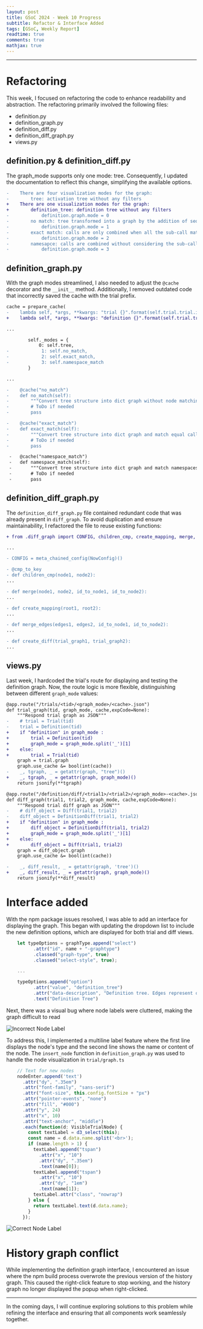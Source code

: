 ```yaml
---
layout: post
title: GSoC 2024 - Week 10 Progress
subtitle: Refactor & Interface Added
tags: [GSoC, Weekly Report]
readtime: true
comments: true
mathjax: true
---
```


---

# Refactoring

This week, I focused on refactoring the code to enhance readability and abstraction. 
The refactoring primarily involved the following files:

- definition.py
- definition_graph.py
- definition_diff.py
- definition_diff_graph.py
- views.py

## definition.py & definition_diff.py

The graph_mode supports only one mode: tree. 
Consequently, I updated the documentation to reflect this change, simplifying the available options.

```diff
-    There are four visualization modes for the graph:
-        tree: activation tree without any filters
+    There are one visualization modes for the graph:
+        definition_tree: definition tree without any filters
-            definition.graph.mode = 0
-        no match: tree transformed into a graph by the addition of sequence and return edges and removal of intermediate call edges
-            definition.graph.mode = 1
-        exact match: calls are only combined when all the sub-call match
-            definition.graph.mode = 2
-        namesapce: calls are combined without considering the sub-calls
-            definition.graph.mode = 3
```

## definition_graph.py

With the graph modes streamlined, I also needed to adjust the `@cache` decorator and the `__init__` method. 
Additionally, I removed outdated code that incorrectly saved the cache with the trial prefix.

```diff
cache = prepare_cache(                                                           # pylint: disable=invalid-name
-    lambda self, *args, **kwargs: "trial {}".format(self.trial.trial.id))
+    lambda self, *args, **kwargs: "definition {}".format(self.trial.trial.id))

...

        self._modes = {
            0: self.tree,
-            1: self.no_match,
-            2: self.exact_match,
-            3: self.namespace_match
        }

...  

-    @cache("no_match")
-    def no_match(self):
-        """Convert tree structure into dict graph without node matchings"""
-        # ToDo if needed
-        pass

-    @cache("exact_match")
-    def exact_match(self):
-        """Convert tree structure into dict graph and match equal calls"""
-        # ToDo if needed
-        pass

 -   @cache("namespace_match")
 -   def namespace_match(self):
 -       """Convert tree structure into dict graph and match namespaces"""
 -       # ToDo if needed
 -       pass
```

## definition_diff_graph.py

The `definition_diff_graph.py` file contained redundant code that was already present in `diff_graph`. 
To avoid duplication and ensure maintainability, I refactored the file to reuse existing functions:

```diff
+ from .diff_graph import CONFIG, children_cmp, create_mapping, merge, merge_edges

...

- CONFIG = meta_chained_config(NowConfig)()

- @cmp_to_key
- def children_cmp(node1, node2):
...

- def merge(node1, node2, id_to_node1, id_to_node2):
...

- def create_mapping(root1, root2):
...

- def merge_edges(edges1, edges2, id_to_node1, id_to_node2):
...

- def create_diff(trial_graph1, trial_graph2):
...
```

## views.py

Last week, I hardcoded the trial's route for displaying and testing the definition graph.
Now, the route logic is more flexible, distinguishing between different `graph_mode` values:

```diff
@app.route("/trials/<tid>/<graph_mode>/<cache>.json")
def trial_graph(tid, graph_mode, cache,expCode=None):
    """Respond trial graph as JSON"""
-    # trial = Trial(tid)
-    trial = Definition(tid)
+    if "definition" in graph_mode :
+        trial = Definition(tid)
+        graph_mode = graph_mode.split('_')[1]
+    else:
+        trial = Trial(tid)
    graph = trial.graph
    graph.use_cache &= bool(int(cache))
-    _, tgraph, _ = getattr(graph, "tree")()
+    _, tgraph, _ = getattr(graph, graph_mode)()
    return jsonify(**tgraph)

@app.route("/definition/diff/<trial1>/<trial2>/<graph_mode>-<cache>.json")
def diff_graph(trial1, trial2, graph_mode, cache,expCode=None):
    """Respond trial diff graph as JSON"""
-    # diff_object = Diff(trial1, trial2)
-    diff_object = DefinitionDiff(trial1, trial2)
+    if "definition" in graph_mode :
+        diff_object = DefinitionDiff(trial1, trial2)
+        graph_mode = graph_mode.split('_')[1]
+    else:
+        diff_object = Diff(trial1, trial2)
    graph = diff_object.graph
    graph.use_cache &= bool(int(cache))

-    _, diff_result, _ = getattr(graph, 'tree')()
+    _, diff_result, _ = getattr(graph, graph_mode)()
    return jsonify(**diff_result)
```

# Interface added

With the npm package issues resolved, I was able to add an interface for displaying the graph. 
This began with updating the dropdown list to include the new definition options, which are displayed for both trial and diff views.

```typescript
    let typeOptions = graphType.append("select")
          .attr("id", name + "-graphtype")
          .classed("graph-type", true)
          .classed("select-style", true);

    ...

    typeOptions.append("option")
          .attr("value", "definition_tree")
          .attr("data-description", "Definition tree. Edges represent order of script definition")
          .text("Definition Tree")
```

Next, there was a visual bug where node labels were cluttered, making the graph difficult to read

![Incorrect Node Label](../assets/img/graph_node_incorrect.png "Incorrect Node Label")

To address this, I implemented a multiline label feature where the first line displays the node's type and the second line shows the name or content of the node.
The `insert_node` function in `definition_graph.py` was used to handle the node visualization in `trial/graph.ts`

```typescript
    // Text for new nodes
    nodeEnter.append('text')
      .attr("dy", ".35em")
      .attr("font-family", "sans-serif")
      .attr("font-size", this.config.fontSize + "px")
      .attr("pointer-events", "none")
      .attr("fill", "#000")
      .attr("y", 24)
      .attr("x", 10)
      .attr("text-anchor", "middle")
      .each(function(d: VisibleTrialNode) {
        const textLabel = d3_select(this);
        const name = d.data.name.split('<br>');
        if (name.length > 1) {
          textLabel.append("tspan")
            .attr("x", "10")
            .attr("dy", ".35em")
            .text(name[0]);
          textLabel.append("tspan")
            .attr("x", "10")
            .attr("dy", "1em")
            .text(name[1]);
          textLabel.attr("class", "nowrap")
        } else {
          return textLabel.text(d.data.name);
        }
      });
```

![Correct Node Label](../assets/img/graph_node_correct.png "Correct Node Label")

# History graph conflict

While implementing the definition graph interface, I encountered an issue where the npm build process overwrote the previous version of the history graph.
This caused the right-click feature to stop working, and the history graph no longer displayed the popup when right-clicked.

---
In the coming days, I will continue exploring solutions to this problem while refining the interface and ensuring that all components work seamlessly together.
